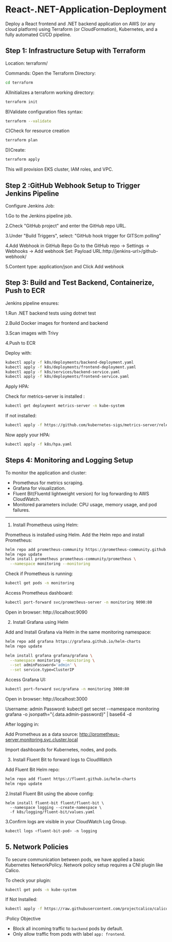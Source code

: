 # React-.NET-Application-Deployment
Deploy a React frontend and .NET backend application on AWS (or any cloud platform) using Terraform (or CloudFormation), Kubernetes, and a fully automated CI/CD pipeline.

## Step 1: Infrastructure Setup with Terraform
Location: terraform/

Commands:
Open the Terraform Directory:
```bash
cd terraform
```
A)Initializes a terraform working directory:
```bash
terraform init
```
B)Validate configuration files syntax:
```bash
terraform --validate
```
C)Check for resource creation
```bash
terraform plan 
```

D)Create:
```bash
terraform apply
```
This will provision EKS cluster, IAM roles, and VPC.

## Step 2 :GitHub Webhook Setup to Trigger Jenkins Pipeline

Configure Jenkins Job:

1.Go to the Jenkins pipeline job.

2.Check "GitHub project" and enter the GitHub repo URL.

3.Under "Build Triggers", select: "GitHub hook trigger for GITScm polling"

4.Add Webhook in GitHub Repo
Go to the GitHub repo → Settings → Webhooks → Add webhook
Set: Payload URL:http://jenkins-url>/github-webhook/

5.Content type: application/json and Click Add webhook


## Step 3: Build and Test Backend, Containerize, Push to ECR


Jenkins pipeline ensures:

1.Run .NET backend tests using dotnet test

2.Build Docker images for frontend and backend

3.Scan images with Trivy

4.Push to ECR


Deploy with:
```bash
kubectl apply -f k8s/deployments/backend-deployment.yaml
kubectl apply -f k8s/deployments/frontend-deployment.yaml
kubectl apply -f k8s/services/backend-service.yaml
kubectl apply -f k8s/deployments/frontend-service.yaml
```


Apply HPA:

Check for metrics-server is installed :
```bash
kubectl get deployment metrics-server -n kube-system
```
If not installed:
```bash
kubectl apply -f https://github.com/kubernetes-sigs/metrics-server/releases/latest/download/components.yaml
```
Now apply your HPA:
```bash
kubectl apply -f k8s/hpa.yaml
```

## Steps 4: Monitoring and Logging Setup

To monitor the application and cluster:

- Prometheus for metrics scraping.
- Grafana for visualization.
- Fluent Bit(Fluentd lightweight version) for log forwarding to AWS CloudWatch.
- Monitored parameters include: CPU usage, memory usage, and pod failures.

---

1. Install Prometheus using Helm:

Prometheus is installed using Helm. Add the Helm repo and install Prometheus:

```bash
helm repo add prometheus-community https://prometheus-community.github.io/helm-charts
helm repo update
helm install prometheus prometheus-community/prometheus \
  --namespace monitoring --monitoring
```

Check if Prometheus is running:
```bash
kubectl get pods -n monitoring
```
Access Prometheus dashboard:
```bash
kubectl port-forward svc/prometheus-server -n monitoring 9090:80
```
Open in browser: http://localhost:9090

2. Install Grafana using Helm

Add and Install Grafana via Helm in the same monitoring namespace:
```bash
helm repo add grafana https://grafana.github.io/helm-charts
helm repo update

helm install grafana grafana/grafana \
  --namespace monitoring --monitoring \
  --set adminPassword='admin' \
  --set service.type=ClusterIP
```
Access Grafana UI:
```bash
kubectl port-forward svc/grafana -n monitoring 3000:80
```
Open in browser: http://localhost:3000

Username: admin
Password: kubectl get secret --namespace monitoring grafana -o jsonpath="{.data.admin-password}" | base64 -d

After logging in:

Add Prometheus as a data source: http://prometheus-server.monitoring.svc.cluster.local

Import dashboards for Kubernetes, nodes, and pods.

3. Install Fluent Bit to forward logs to CloudWatch

Add Fluent Bit Helm repo:
```bash
helm repo add fluent https://fluent.github.io/helm-charts
helm repo update
```
2.Install Fluent Bit using the above config:
```
helm install fluent-bit fluent/fluent-bit \
  --namespace logging --create-namespace \
  -f k8s/logging/fluent-bit/values.yaml
```
3.Confirm logs are visible in your CloudWatch Log Group.
```bash
kubectl logs <fluent-bit-pod> -n logging
```



## 5. Network Policies

To secure communication between pods, we have applied a basic Kubernetes NetworkPolicy.
Network policy setup requires a CNI plugin like Calico.

To check your plugin:

```bash
kubectl get pods -n kube-system
```
If Not Installed:
```bash
kubectl apply -f https://raw.githubusercontent.com/projectcalico/calico/v3.26.1/manifests/calico.yaml
```

:Policy Objective

- Block all incoming traffic to `backend` pods by default.
- Only allow traffic from pods with label `app: frontend`.
